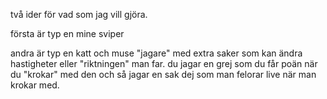 två ider för vad som jag vill gjöra.

första är typ en mine sviper 

andra är typ en katt och muse "jagare" med extra saker som kan ändra hastigheter eller "riktningen" man far.
du jagar en grej som du får poän när du "krokar" med den och så jagar en sak dej som man felorar live när man krokar med. 
